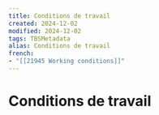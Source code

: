 ```yaml
---
title: Conditions de travail
created: 2024-12-02
modified: 2024-12-02
tags: TBSMetadata
alias: Conditions de travail
french:
- "[[21945 Working conditions]]"
---
```

# Conditions de travail
